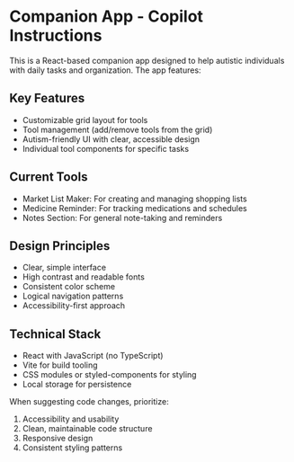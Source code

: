 <!-- Use this file to provide workspace-specific custom instructions to Copilot. For more details, visit https://code.visualstudio.com/docs/copilot/copilot-customization#_use-a-githubcopilotinstructionsmd-file -->

# Companion App - Copilot Instructions

This is a React-based companion app designed to help autistic individuals with daily tasks and organization. The app features:

## Key Features
- Customizable grid layout for tools
- Tool management (add/remove tools from the grid)
- Autism-friendly UI with clear, accessible design
- Individual tool components for specific tasks

## Current Tools
- Market List Maker: For creating and managing shopping lists
- Medicine Reminder: For tracking medications and schedules
- Notes Section: For general note-taking and reminders

## Design Principles
- Clear, simple interface
- High contrast and readable fonts
- Consistent color scheme
- Logical navigation patterns
- Accessibility-first approach

## Technical Stack
- React with JavaScript (no TypeScript)
- Vite for build tooling
- CSS modules or styled-components for styling
- Local storage for persistence

When suggesting code changes, prioritize:
1. Accessibility and usability
2. Clean, maintainable code structure
3. Responsive design
4. Consistent styling patterns
